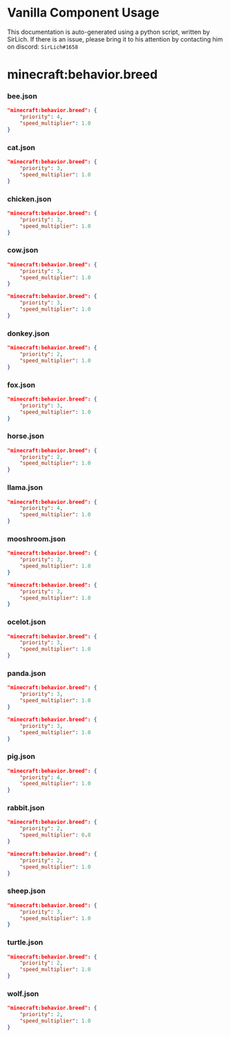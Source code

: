 # Vanilla Component Usage
This documentation is auto-generated using a python script, written by SirLich. If there is an issue, please bring it to his attention by contacting him on discord: `SirLich#1658`

# minecraft:behavior.breed
### bee.json
```JSON
"minecraft:behavior.breed": {
    "priority": 4,
    "speed_multiplier": 1.0
}
```

### cat.json
```JSON
"minecraft:behavior.breed": {
    "priority": 3,
    "speed_multiplier": 1.0
}
```

### chicken.json
```JSON
"minecraft:behavior.breed": {
    "priority": 3,
    "speed_multiplier": 1.0
}
```

### cow.json
```JSON
"minecraft:behavior.breed": {
    "priority": 3,
    "speed_multiplier": 1.0
}
```

```JSON
"minecraft:behavior.breed": {
    "priority": 3,
    "speed_multiplier": 1.0
}
```

### donkey.json
```JSON
"minecraft:behavior.breed": {
    "priority": 2,
    "speed_multiplier": 1.0
}
```

### fox.json
```JSON
"minecraft:behavior.breed": {
    "priority": 3,
    "speed_multiplier": 1.0
}
```

### horse.json
```JSON
"minecraft:behavior.breed": {
    "priority": 2,
    "speed_multiplier": 1.0
}
```

### llama.json
```JSON
"minecraft:behavior.breed": {
    "priority": 4,
    "speed_multiplier": 1.0
}
```

### mooshroom.json
```JSON
"minecraft:behavior.breed": {
    "priority": 3,
    "speed_multiplier": 1.0
}
```

```JSON
"minecraft:behavior.breed": {
    "priority": 3,
    "speed_multiplier": 1.0
}
```

### ocelot.json
```JSON
"minecraft:behavior.breed": {
    "priority": 3,
    "speed_multiplier": 1.0
}
```

### panda.json
```JSON
"minecraft:behavior.breed": {
    "priority": 3,
    "speed_multiplier": 1.0
}
```

```JSON
"minecraft:behavior.breed": {
    "priority": 3,
    "speed_multiplier": 1.0
}
```

### pig.json
```JSON
"minecraft:behavior.breed": {
    "priority": 4,
    "speed_multiplier": 1.0
}
```

### rabbit.json
```JSON
"minecraft:behavior.breed": {
    "priority": 2,
    "speed_multiplier": 0.8
}
```

```JSON
"minecraft:behavior.breed": {
    "priority": 2,
    "speed_multiplier": 1.0
}
```

### sheep.json
```JSON
"minecraft:behavior.breed": {
    "priority": 3,
    "speed_multiplier": 1.0
}
```

### turtle.json
```JSON
"minecraft:behavior.breed": {
    "priority": 2,
    "speed_multiplier": 1.0
}
```

### wolf.json
```JSON
"minecraft:behavior.breed": {
    "priority": 2,
    "speed_multiplier": 1.0
}
```

